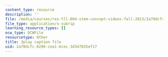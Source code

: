 ```yaml
---
content_type: resource
description: ''
file: /media/courses/res-tll-004-stem-concept-videos-fall-2013/2a70dcfc0296cea16cec3d347835ef17_lGaMKrtiTc8.srt
file_type: application/x-subrip
learning_resource_types: []
ocw_type: OCWFile
resourcetype: Other
title: 3play caption file
uid: 2a70dcfc-0296-cea1-6cec-3d347835ef17
---
```

